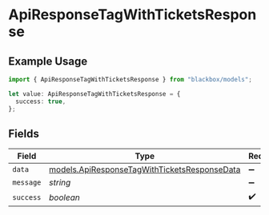 # ApiResponseTagWithTicketsResponse

## Example Usage

```typescript
import { ApiResponseTagWithTicketsResponse } from "blackbox/models";

let value: ApiResponseTagWithTicketsResponse = {
  success: true,
};
```

## Fields

| Field                                                                                              | Type                                                                                               | Required                                                                                           | Description                                                                                        |
| -------------------------------------------------------------------------------------------------- | -------------------------------------------------------------------------------------------------- | -------------------------------------------------------------------------------------------------- | -------------------------------------------------------------------------------------------------- |
| `data`                                                                                             | [models.ApiResponseTagWithTicketsResponseData](../models/apiresponsetagwithticketsresponsedata.md) | :heavy_minus_sign:                                                                                 | N/A                                                                                                |
| `message`                                                                                          | *string*                                                                                           | :heavy_minus_sign:                                                                                 | N/A                                                                                                |
| `success`                                                                                          | *boolean*                                                                                          | :heavy_check_mark:                                                                                 | N/A                                                                                                |